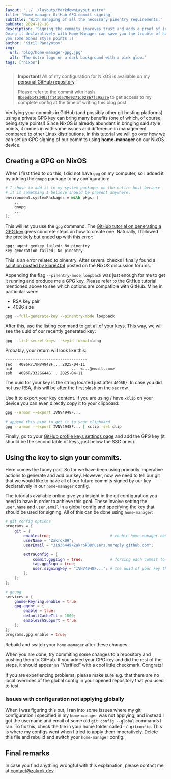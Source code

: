 ```yaml
---
layout: "../../layouts/MarkdownLayout.astro"
title: 'Home manager GitHub GPG commit signing'
subtitle: 'With managing of all the necessary pinentry requirements.'
pubDate: 2024-12-16
description: 'Signing the commits improves trust and adds a proof of integrity to your work.
Doing it declaratively with Home Manager can save you the trouble of having to reconfigure options and can also give
you some bonus style points ;) '
author: 'Kiril Panayotov'
img:
  url: 'blog/home-manager-gpg.jpg'
  alt: 'The Astro logo on a dark background with a pink glow.'
tags: ["nixos"]
---
```


> **Important!** All of my configuration for NixOS is available on my [personal GitHub repository](). 
>
> Please refer to the commit with hash [`8bebd5148d403ff1410a70e9271d02867fc9aa2e`](https://github.com/Zakrok09/Zakrok09/tree/8bebd5148d403ff1410a70e9271d02867fc9aa2e) to get access to my complete 
> config at the time of writing this blog post.

Verifying your commits in GitHub (and possibly other git hosting platforms) using a private GPG key can bring many 
benefits (one of which, of course, being style points!) Since NixOS is already abundant in bringing said style 
points, it comes in with some issues and difference in management compared to other Linux distributions. In this 
tutorial we will go over how we can set up GPG signing of our commits using **home-manager** on our NixOS device.

## Creating a GPG on NixOS

When I first tried to do this, I did not have `gpg` on my computer, so I added it by adding the `gnupg` package to 
my configuration:

```nix
# I chose to add it to my system packages on the entire host because 
# it is something I believe should be present anywhere.
environment.systemPackages = with pkgs; [
    ...
    gnupg
    ...
];
```

This will let you use the `gpg` command. The [GitHub tutorial on generating a GPG key]() gives concrete steps on how 
to create one. Naturally, I followed the precisely but ended up with this error:

```
gpg: agent_genkey failed: No pinentry
Key generation failed: No pinentry
```

This is an error related to pinentry. After several checks I finally found a [solution posted by kiarie404](https://discourse.nixos.org/t/cant-get-gnupg-to-work-no-pinentry/15373/33) posted on the NixOS discussion forums.

Appending the flag `--pinentry-mode loopback` was just enough for me to get it running and produce me a GPG key. 
Please refer to the GitHub tutorial mentioned above to see which options are compatible with GitHub. Mine in 
particular were:
- RSA key pair
- 4096 size

```bash
gpg --full-generate-key --pinentry-mode loopback
```

After this, use the listing command to get all of your keys. This way, we will see the uuid of our recently 
generated key:

```bash
gpg --list-secret-keys --keyid-format=long
```

Probably, your return will look like this:

```
------------------------------------
sec   4096R/IVNV4948F... 2025-04-11 
uid                          ... <...@email.com>
ssb   4096R/332GG44G... 2025-04-11
```

The uuid for your key is the string located just after `4096R/`. In case you did not use RSA, this will be after the 
first slash on the `sec` row.

Use it to export your key content. If you are using / have `xclip` on your device you can even directly copy it to 
your clipboard:

```bash
gpg --armor --export IVNV4948F...

# append this pipe to get it to your clipboard
gpg --armor --export IVNV4948F... | xclip -sel clip
```

Finally, go to your [GitHub profile keys settings page](https://github.com/settings/keys) and add the GPG key (it 
should be the second table of keys, just below the SSG ones).

## Using the key to sign your commits.

Here comes the funny part. So far we have been using primarily imperative actions to generate and add our key. 
However, now we need to tell our git that we would like to have all of our future commits signed by our key 
declaratively in our `home-manager` config. 

The tutorials available online give you insight in the git configuration you need to have in order to achieve this 
goal. These involve setting the `user.name` and `user.email` in a global config and specifying the key that should 
be used for signing. All of this can be done using `home-manager`:

```nix
# git config options
programs = {
    git = {
        enable=true;                          # enable home manager config of git
        userName = "Zakrok09";
        userEmail = "31936449+Zakrok09@users.noreply.github.com";

        extraConfig = {
            commit.gpgsign = true;            # forcing each commit to be gpg signed
            tag.gpgSign = true;               
            user.signingkey = "IVNV4948F..."; # the uuid of your key that you got earlier
        };
    };
};

# gnupg
services = {
    gnome-keyring.enable = true;
    gpg-agent = {
        enable = true;
        defaultCacheTtl = 1800;
        enableSshSupport = true;
    };
};
programs.gpg.enable = true;
```

Rebuild and switch your `home-manager` after these changes.

When you are done, try commiting some changes to a repository and pushing them to GitHub. If you added your GPG key 
and did the rest of the steps, it should appear as "Verified" with a cool little checkmark. Congratz! 

If you are experiencing problems, please make sure e.g. that there are no local overrides of the global config in 
your opened repository that you used to test. 

### Issues with configuration not applying globally

When I was figuring this out, I ran into some issues where my git configuration i specified in my `home-manager` was 
not applying, and instead I got the username and email of some old `git config --global` commands I ran. To fix this,
check the file in your home folder called `~/.gitconfig`. This is where my configs went when I tried to apply them 
imperatively. Delete this file and rebuild and switch your `home-manager` config.

## Final remarks

In case you find anything wrongful with this explanation, please contact me at [contact@zakrok.dev](mailto:contact@zakrok.dev?subject=Blog%20post%20complaint%20%7C%20Home%20manager%20GitHub%20GPG%20commit%20signing%20%40%20zakrok.dev).
